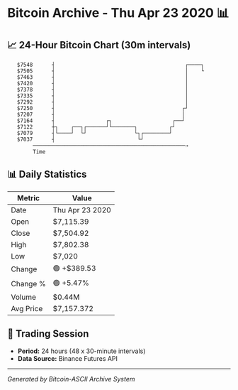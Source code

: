 # Bitcoin Archive - Thu Apr 23 2020 📊

## 📈 24-Hour Bitcoin Chart (30m intervals)

```
   $7548      ┤                                         ┌────┐ 
   $7505      ┤                                         │    └ 
   $7463      ┤                                         │      
   $7420      ┤                                         │      
   $7378      ┤                                         │      
   $7335      ┤                                         │      
   $7292      ┤                                         │      
   $7250      ┤                                        ┌┘      
   $7207      ┤                                        │       
   $7164      ┤                ┌┐                   ┌──┘       
   $7122      ┼┐    ┌──┐┌──────┘└───────┐          ┌┘          
   $7079      ┤└────┘  └┘               └┐┌────────┘           
   $7037      ┤                          └┘                    
        ────────────────────────────────────────────────→
        Time
```

## 📊 Daily Statistics

| Metric | Value |
|--------|-------|
| Date | Thu Apr 23 2020 |
| Open | $7,115.39 |
| Close | $7,504.92 |
| High | $7,802.38 |
| Low | $7,020 |
| Change | 🟢 +$389.53 |
| Change % | 🟢 +5.47% |
| Volume | $0.44M |
| Avg Price | $7,157.372 |

## 📅 Trading Session

- **Period:** 24 hours (48 x 30-minute intervals)
- **Data Source:** Binance Futures API

---
*Generated by Bitcoin-ASCII Archive System*
